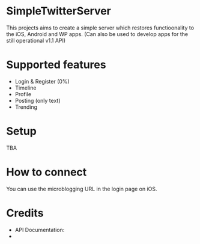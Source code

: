 # SimpleTwitterServer
This projects aims to create a simple server which restores functioonality to the iOS, Android and WP apps. (Can also be used to develop apps for the still operational v1.1 API)
# Supported features
- Login & Register (0%)
- Timeline
- Profile
- Posting (only text)
- Trending

# Setup
TBA

# How to connect
You can use the microblogging URL in the login page on iOS.

# Credits
- API Documentation:
- 
